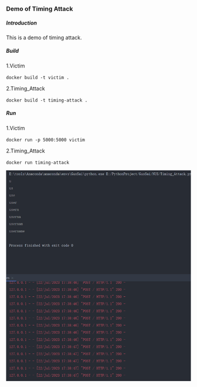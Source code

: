 ### Demo of Timing Attack

##### Introduction

This is a demo of  timing attack.

##### Build

1.Victim

`docker build -t victim .`

2.Timing_Attack

`docker build -t timing-attack .`

##### Run

1.Victim

`docker run -p 5000:5000 victim`

2.Timing_Attack

`docker run timing-attack`

![image-20230722173941166](image/image-20230722173941166.png)